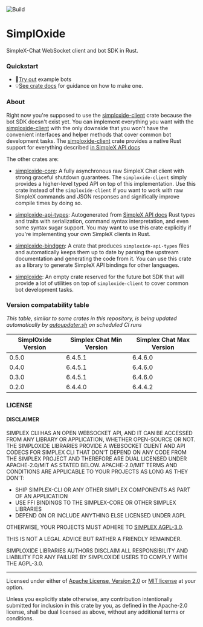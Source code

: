 ![Build](https://github.com/a1akris/simploxide/actions/workflows/rust.yml/badge.svg)

# SimplOxide

SimpleX-Chat WebSocket client and bot SDK in Rust.

### Quickstart

- 🤖[Try out](./simploxide-client) example bots
- 💡[See crate docs](https://docs.rs/simploxide-client/latest/simploxide_client/) for
  guidance on how to make one.

### About

Right now you're supposed to use the
[simploxide-client](https://crates.io/crates/simploxide-client) crate because
the bot SDK doesn't exist yet. You can implement everything you want with the
[simploxide-client](https://crates.io/crates/simploxide-client) with the only
downside that you won't have the convenient interfaces and helper methods that
cover common bot development tasks. The [simploxide-client](https://crates.io/crates/simploxide-client)
crate provides a native Rust support for everything described
[in SimpleX API docs](https://github.com/simplex-chat/simplex-chat/tree/stable/bots)

The other crates are:

- [simploxide-core](https://crates.io/crates/simploxide-core): A fully
  asynchronous raw SimpleX Chat client with strong graceful shutdown
  guarantees. The `simploxide-client` simply provides a higher-level typed API
  on top of this implementation. Use this crate instead of the
  `simploxide-client` if you want to work with raw SimpleX commands and JSON
  responses and significally improve compile times by doing so.

- [simploxide-api-types](./simploxide-api-types): Autogenerated from [SimpleX
  API docs](https://github.com/simplex-chat/simplex-chat/tree/stable/bots) Rust
  types and traits with serialization, command syntax interpretation, and even
  some syntax sugar support. You may want to use this crate explicitly if
  you're implementing your own SimpleX clients in Rust.

- [simploxide-bindgen](./simploxide-bindgen): A crate that produces
  `simploxide-api-types` files and automatically keeps them up to date by
  parsing the upstream documentation and generating the code from it. You can
  use this crate as a library to generate SimpleX API bindings for other
  languages.

- [simploxide](./simploxide): An empty crate reserved for the future bot SDK
  that will provide a lot of utilities on top of `simploxide-client` to cover
  common bot development tasks.


### Version compatability table

_This table, similar to some crates in this repository, is being updated
automatically by [autoupdater.sh](./autoupdater.sh) on scheduled CI runs_

| SimplOxide Version | Simplex Chat Min Version | Simplex Chat Max Version |
| ------------------ | ------------------------ | ------------------------ |
| 0.5.0              | 6.4.5.1                  | 6.4.6.0                  |
| 0.4.0              | 6.4.5.1                  | 6.4.6.0                  |
| 0.3.0              | 6.4.5.1                  | 6.4.6.0                  |
| 0.2.0              | 6.4.4.0                  | 6.4.4.2                  |


### LICENSE

#### DISCLAIMER

SIMPLEX CLI HAS AN OPEN WEBSOCKET API, AND IT CAN BE ACCESSED FROM ANY LIBRARY
OR APPLICATION, WHETHER OPEN-SOURCE OR NOT. THE SIMPLOXIDE LIBRARIES PROVIDE A
WEBSOCKET CLIENT AND API CODECS FOR SIMPLEX CLI THAT DON'T DEPEND ON ANY CODE
FROM THE SIMPLEX PROJECT AND THEREFORE ARE DUAL LICENSED UNDER APACHE-2.0/MIT
AS STATED BELOW. APACHE-2.0/MIT TERMS AND CONDITIONS ARE APPLICABLE TO YOUR
PROJECTS AS LONG AS THEY DON'T:

- SHIP SIMPLEX-CLI OR ANY OTHER SIMPLEX COMPONENTS AS PART OF AN APPLICATION
- USE FFI BINDINGS TO THE SIMPLEX-CORE OR OTHER SIMPLEX LIBRARIES
- DEPEND ON OR INCLUDE ANYTHING ELSE LICENSED UNDER AGPL

OTHERWISE, YOUR PROJECTS MUST ADHERE TO [SIMPLEX
AGPL-3.0](https://github.com/simplex-chat/simplex-chat/blob/stable/LICENSE).


THIS IS NOT A LEGAL ADVICE BUT RATHER A FRIENDLY REMAINDER.

SIMPLOXIDE LIBRARIES AUTHORS DISCLAIM ALL RESPONSIBILITY AND LIABILITY FOR ANY
FAILURE BY SIMPLOXIDE USERS TO COMPLY WITH THE AGPL-3.0.

---

Licensed under either of [Apache License, Version 2.0](LICENSE-APACHE) or [MIT
license](LICENSE-MIT) at your option.

Unless you explicitly state otherwise, any contribution intentionally submitted
for inclusion in this crate by you, as defined in the Apache-2.0 license, shall
be dual licensed as above, without any additional terms or conditions.

